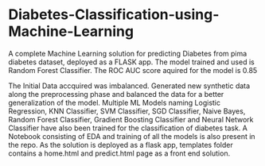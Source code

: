 # Diabetes-Classification-using-Machine-Learning

A complete Machine Learning solution for predicting Diabetes from pima diabetes dataset, deployed as a FLASK app. The model trained and used is Random Forest Classifier. The ROC AUC score aquired for the model is 0.85

The Initial Data accquired was imbalanced. Generated new synthetic data along the preprocessing phase and balanced the data for a better generalization of the model. Multiple ML Models naming Logistic Regression, KNN Classifier, SVM Classifier, SGD Classifier, Naive Bayes, Random Forest Classifier, Gradient Boosting Classifier and Neural Network Classifier have also been trained for the classification of diabetes task. A Notebook consisting of EDA and training of all the models is also present in the repo. As the solution is deployed as a flask app, templates folder contains a home.html and predict.html page as a front end solution.
